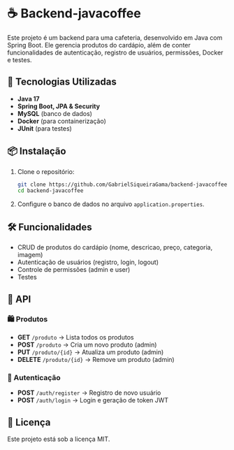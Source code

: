 # ☕ Backend-javacoffee

Este projeto é um backend para uma cafeteria, desenvolvido em Java com Spring Boot. Ele gerencia produtos do cardápio, além de conter funcionalidades de autenticação, registro de usuários, permissões, Docker e testes.

## 🚀 Tecnologias Utilizadas

- **Java 17**
- **Spring Boot, JPA & Security**
- **MySQL** (banco de dados)
- **Docker** (para containerização)
- **JUnit** (para testes)

## 📦 Instalação

1. Clone o repositório:
   ```sh
   git clone https://github.com/GabrielSiqueiraGama/backend-javacoffee.git
   cd backend-javacoffee
   ```
2. Configure o banco de dados no arquivo `application.properties`.

## 🛠 Funcionalidades

- CRUD de produtos do cardápio (nome, descricao, preço, categoria, imagem)
- Autenticação de usuários (registro, login, logout)
- Controle de permissões (admin e user)
- Testes 

## 📄 API

### 🛍 Produtos

- **GET** `/produto` → Lista todos os produtos
- **POST** `/produto` → Cria um novo produto (admin)
- **PUT** `/produto/{id}` → Atualiza um produto (admin)
- **DELETE** `/produto/{id}` → Remove um produto (admin)

### 🔑 Autenticação

- **POST** `/auth/register` → Registro de novo usuário
- **POST** `/auth/login` → Login e geração de token JWT

## 📌 Licença

Este projeto está sob a licença MIT.

